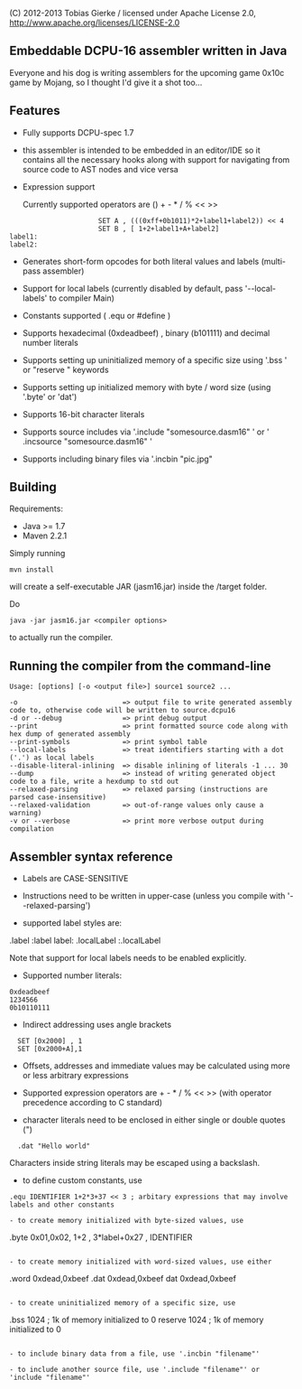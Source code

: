 (C) 2012-2013 Tobias Gierke / licensed under Apache License 2.0, http://www.apache.org/licenses/LICENSE-2.0


Embeddable DCPU-16 assembler written in Java
--------------------------------------------

Everyone and his dog is writing assemblers for the upcoming game 0x10c game by Mojang, so I thought I'd give it a shot too...

Features
--------

- Fully supports DCPU-spec 1.7

- this assembler is intended to be embedded in an editor/IDE so it contains all the necessary hooks along with support for navigating from source code to AST nodes and vice versa
  
- Expression support

  Currently supported operators are () + - * / % << >> 

```
                      SET A , (((0xff+0b1011)*2+label1+label2)) << 4
                      SET B , [ 1+2+label1+A+label2] 
label1:
label2:
```

- Generates short-form opcodes for both literal values and labels (multi-pass assembler)

- Support for local labels (currently disabled by default, pass '--local-labels' to compiler Main) 

- Constants supported ( .equ <identifier> <expression> or #define <identifier> <expression>)

- Supports hexadecimal (0xdeadbeef) , binary (b101111) and decimal number literals

- Supports setting up uninitialized memory of a specific size using '.bss <size in bytes>' or "reserve <size in bytes>" keywords

- Supports setting up initialized memory with byte / word size (using '.byte' or 'dat')

- Supports 16-bit character literals

- Supports source includes via '.include "somesource.dasm16" ' or ' .incsource "somesource.dasm16" '

- Supports including binary files via '.incbin "pic.jpg"

Building 
--------

Requirements:

- Java >= 1.7
- Maven 2.2.1

Simply running

```
mvn install
```

will create a self-executable JAR (jasm16.jar) inside the /target folder.

Do

```
java -jar jasm16.jar <compiler options>
```

to actually run the compiler.

Running the compiler from the command-line
------------------------------------------

```
Usage: [options] [-o <output file>] source1 source2 ...

-o                          => output file to write generated assembly code to, otherwise code will be written to source.dcpu16
-d or --debug               => print debug output
--print                     => print formatted source code along with hex dump of generated assembly
--print-symbols             => print symbol table
--local-labels              => treat identifiers starting with a dot ('.') as local labels
--disable-literal-inlining  => disable inlining of literals -1 ... 30
--dump                      => instead of writing generated object code to a file, write a hexdump to std out
--relaxed-parsing           => relaxed parsing (instructions are parsed case-insensitive)
--relaxed-validation        => out-of-range values only cause a warning)
-v or --verbose             => print more verbose output during compilation
```

Assembler syntax reference
--------------------------

- Labels are CASE-SENSITIVE

- Instructions need to be written in upper-case (unless you compile with '--relaxed-parsing') 

- supported label styles are:

.label
:label
label:
.localLabel
:.localLabel

Note that support for local labels needs to be enabled explicitly.

- Supported number literals:

```
0xdeadbeef
1234566
0b10110111
```

- Indirect addressing uses angle brackets 

```
  SET [0x2000] , 1
  SET [0x2000+A],1
```
 
- Offsets, addresses and immediate values may be calculated using more or less arbitrary expressions

- Supported expression operators are + - * / % << >> (with operator precedence according to C standard)
    
- character literals need to be enclosed in either single or double quotes (")

```
  .dat "Hello world"
```

Characters inside string literals may be escaped using a backslash.

- to define custom constants, use

```
.equ IDENTIFIER 1+2*3+37 << 3 ; arbitary expressions that may involve labels and other constants

- to create memory initialized with byte-sized values, use

```
  .byte 0x01,0x02, 1+2 , 3*label+0x27 , IDENTIFIER 
```

- to create memory initialized with word-sized values, use either

```
  .word 0xdead,0xbeef
  .dat 0xdead,0xbeef
  dat 0xdead,0xbeef
```

- to create uninitialized memory of a specific size, use

```
  .bss 1024 ; 1k of memory initialized to 0
  reserve 1024 ; 1k of memory initialized to 0
```

- to include binary data from a file, use '.incbin "filename"'

- to include another source file, use '.include "filename"' or 'include "filename"'
